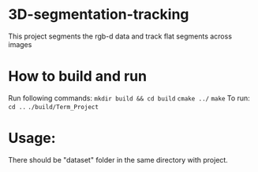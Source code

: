 # 3D-segmentation-tracking
This project segments the rgb-d data and track flat segments across images

# How to build and run
Run following commands:
`mkdir build && cd build`
`cmake ../`
`make`
To run:
`cd ..`
`./build/Term_Project`

# Usage:
There should be "dataset" folder in the same directory with project. 

